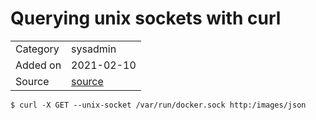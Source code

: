 # Querying unix sockets with curl

<table>
  <tbody>
    <tr>
      <td>Category</td>
      <td>sysadmin</td>
    </tr>
   <tr>
      <td>Added on</td>
      <td>2021-02-10</td>
    </tr>
    <tr>
      <td>Source</td>
      <td><a href="https://kelcecil.com/curl/2015/12/07/query-unix-socket-with-curl.html">source</a></td>
    </tr>
  </tbody>
</table>

```
$ curl -X GET --unix-socket /var/run/docker.sock http:/images/json
```
